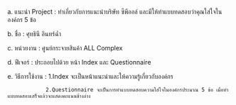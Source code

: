 a. แนะนำ Project : ทำเกี่ยวกับการแนะนำบริษัท ซีพีออล์ และมีให้ทำแบบทดสอบว่าคุณใส่ใจในองค์กร 5 ข้อ 

b. ชื่อ : ศุทธินี อินทร์ฉ่ำ

c. หน่วยงาน : ศูนย์กระจายสินค้า ALL Complex

d. ฟีเจอร์ : ประกอบไปด้วย หน้า Index และ Questionnaire

e. วิธีการใช้งาน : 1.Index จะเป็นหน้าแนะนำและให้ความรู้เกี่ยวกับองค์กร

                2.Questionnaire จะเป็นการทำแบบทดสอบความใส่ใจในองค์กรประมาณ 5 ข้อ เมื่อทำแบบทดสอบเสร็จแล้วจะแสดงคะแนนข้างล่าง 
